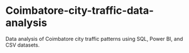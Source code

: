 # Coimbatore-city-traffic-data-analysis
Data analysis of Coimbatore city traffic patterns using SQL, Power BI, and CSV datasets.
